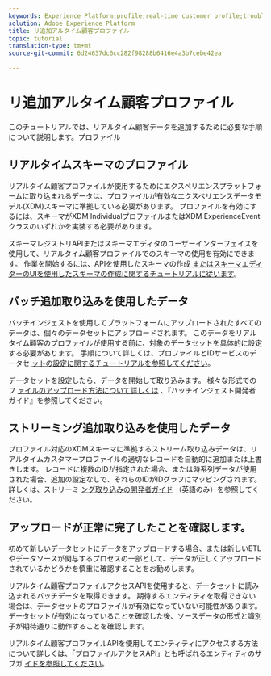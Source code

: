 ```yaml
---
keywords: Experience Platform;profile;real-time customer profile;troubleshooting;API
solution: Adobe Experience Platform
title: リ追加アルタイム顧客プロファイル
topic: tutorial
translation-type: tm+mt
source-git-commit: 6d24637dc6cc282f98288b6416e4a3b7cebe42ea

---
```



# リ追加アルタイム顧客プロファイル

このチュートリアルでは、リアルタイム顧客データを追加するために必要な手順について説明します。プロファイル

## リアルタイムスキーマのプロファイル

リアルタイム顧客プロファイルが使用するためにエクスペリエンスプラットフォームに取り込まれるデータは、プロファイルが有効なエクスペリエンスデータモデル(XDM)スキーマに準拠している必要があります。 プロファイルを有効にするには、スキーマがXDM IndividualプロファイルまたはXDM ExperienceEventクラスのいずれかを実装する必要があります。

スキーマレジストリAPIまたはスキーマエディタのユーザーインターフェイスを使用して、リアルタイム顧客プロファイルでのスキーマの使用を有効にできます。 作業を開始するには、APIを使用したスキーマの作成 [またはスキーマエディターのUIを使用した](../../xdm/tutorials/create-schema-api.md)[スキーマの作成に関するチュートリアルに従います](../../xdm/tutorials/create-schema-ui.md)。

## バッチ追加取り込みを使用したデータ

バッチインジェストを使用してプラットフォームにアップロードされたすべてのデータは、個々のデータセットにアップロードされます。 このデータをリアルタイム顧客のプロファイルが使用する前に、対象のデータセットを具体的に設定する必要があります。 手順について詳しくは、プロファイルとIDサービスのデータセ [ットの設定に関するチュートリアルを参照してください](dataset-configuration.md)。

データセットを設定したら、データを開始して取り込みます。 様々な形式でのフ [ァイルのアップロード方法について詳しくは](../../ingestion/batch-ingestion/api-overview.md) 、『バッチインジェスト開発者ガイド』を参照してください。

## ストリーミング追加取り込みを使用したデータ

プロファイル対応のXDMスキーマに準拠するストリーム取り込みデータは、リアルタイムカスタマープロファイルの適切なレコードを自動的に追加または上書きします。 レコードに複数のIDが指定された場合、または時系列データが使用された場合、追加の設定なしで、それらのIDがIDグラフにマッピングされます。 詳しくは、ストリーミ [ング取り込みの開発者ガイド](../../ingestion/tutorials/streaming-record-data.md) （英語のみ）を参照してください。

## アップロードが正常に完了したことを確認します。

初めて新しいデータセットにデータをアップロードする場合、または新しいETLやデータソースが関与するプロセスの一部として、データが正しくアップロードされているかどうかを慎重に確認することをお勧めします。

リアルタイム顧客プロファイルアクセスAPIを使用すると、データセットに読み込まれるバッチデータを取得できます。 期待するエンティティを取得できない場合は、データセットのプロファイルが有効になっていない可能性があります。 データセットが有効になっていることを確認した後、ソースデータの形式と識別子が期待通りに動作することを確認します。

リアルタイム顧客プロファイルAPIを使用してエンティティにアクセスする方法について詳しくは、「プロファイルアクセスAPI」とも呼ばれるエンティティのサブガ [イドを参照してください](../api/entities.md)。